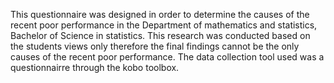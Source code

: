 This questionnaire was designed in order to determine the causes of the recent poor performance in the Department of mathematics and statistics, Bachelor of Science in statistics. 
This research was conducted based on the students views only therefore the final findings cannot be the only causes of the recent poor performance.
The data collection tool used was a questionnairre through the kobo toolbox.
